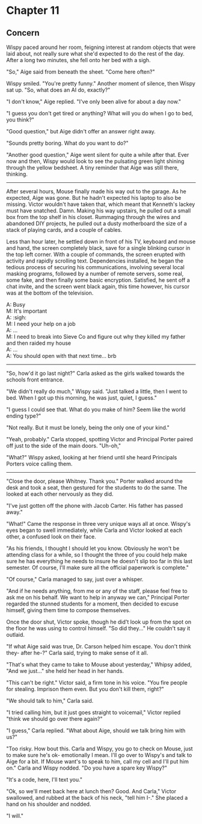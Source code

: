 # Chapter 11
## Concern

Wispy paced around her room, feigning interest at random objects that were laid about, not really sure what she'd expected to do the rest of the day. After a long two minutes, she fell onto her bed with a sigh.

"So," Aige said from beneath the sheet. "Come here often?"

Wispy smiled. "You're pretty funny." Another moment of silence, then Wispy sat up. "So, what does an AI do, exactly?" 

"I don't know," Aige replied. "I've only been alive for about a day now." 

"I guess you don't get tired or anything? What will you do when I go to bed, you think?"

"Good question," but Aige didn't offer an answer right away. 

"Sounds pretty boring. What do you want to do?"

"Another good question," Aige went silent for quite a while after that. Ever now and then, Wispy would look to see the pulsating green light shining through the yellow bedsheet. A tiny reminder that Aige was still there, thinking.

---

After several hours, Mouse finally made his way out to the garage. As he expected, Aige was gone. But he hadn't expected his laptop to also be missing. Victor wouldn't have taken that, which meant that Kenneth's lackey must have snatched. Damn. Making his way upstairs, he pulled out a small box from the top shelf in his closet. Rummaging through the wires and abandoned DIY projects, he pulled out a dusty motherboard the size of a stack of playing cards, and a couple of cables.

Less than hour later, he settled down in front of his TV, keyboard and mouse and hand, the screen completely black, save for a single blinking cursor in the top left corner. With a couple of commands, the screen erupted with activity and rapidly scrolling text. Dependencies installed, he began the tedious process of securing his communications, involving several local masking programs, followed by a number of remote servers, some real, some fake, and then finally some basic encryption. Satisfied, he sent off a chat invite, and the screen went black again, this time however, his cursor was at the bottom of the television.

A: Busy  
M: It's important  
A: :sigh:   
M: I need your help on a job  
A: ...  
M: I need to break into Sieve Co and figure out why they killed   my father and then raided my house  
A: ...  
A: You should open with that next time... brb  

---

"So, how'd it go last night?" Carla asked as the girls walked towards the schools front entrance. 

"We didn't really do much," Wispy said. "Just talked a little, then I went to bed. When I got up this morning, he was just, quiet, I guess."

"I guess I could see that. What do you make of him? Seem like the world ending type?"  

"Not really. But it must be lonely, being the only one of your kind." 

"Yeah, probably." Carla stopped, spotting Victor and Principal Porter paired off just to the side of the main doors. "Uh-oh,"

"What?" Wispy asked, looking at her friend until she heard Principals Porters voice calling them.

---
"Close the door, please Whitney. Thank you." Porter walked around the desk and took a seat, then gestured for the students to do the same. The looked at each other nervously as they did.

"I've just gotten off the phone with Jacob Carter. His father has passed away."

"What!" Came the response in three very unique ways all at once. Wispy's eyes began to swell immediately, while Carla and Victor looked at each other, a confused look on their face.

"As his friends, I thought I should let you know. Obviously he won't be attending class for a while, so I thought the three of you could help make sure he has everything he needs to insure he doesn't slip too far in this last semester. Of course, I'll make sure all the official paperwork is complete." 

"Of course," Carla managed to say, just over a whisper. 

"And if he needs anything, from me or any of the staff, please feel free to ask me on his behalf. We want to help in anyway we can," Principal Porter regarded the stunned students for a moment, then decided to excuse himself, giving them time to compose themselves. 

Once the door shut, Victor spoke, though he did't look up from the spot on the floor he was using to control himself. "So did they..." He couldn't say it outlaid.

"If what Aige said was true, Dr. Carson helped him escape. You don't think they- after he-?" Carla said, trying to make sense of it all. 

"That's what they came to take to Mouse about yesterday," Whipsy added, "And we just..." she held her head in her hands. 

"This can't be right." Victor said, a firm tone in his voice. "You fire people for stealing. Imprison them even. But you don't kill them, right?" 

"We should talk to him," Carla said. 

"I tried calling him, but it just goes straight to voicemail," Victor replied "think we should go over there again?" 

"I guess," Carla replied. "What about Aige, should we talk bring him with us?"

"Too risky. How bout this. Carla and Wispy, you go to check on Mouse, just to make sure he's ok- emotionally I mean. I'll go over to Wispy's and talk to Aige for a bit. If Mouse want's to speak to him, call my cell and I'll put him on." Carla and Wispy nodded. "Do you have a spare key Wispy?"

"It's a code, here, I'll text you." 

"Ok, so we'll meet back here at lunch then? Good. And Carla," Victor swallowed, and rubbed at the back of his neck, "tell him I-." She placed a hand on his shoulder and nodded.

"I will." 
